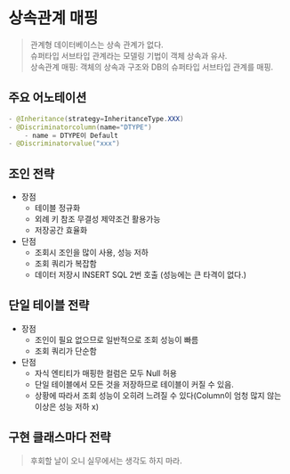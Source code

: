 # 상속관계 매핑

> 관계형 데이터베이스는 상속 관계가 없다.  
> 슈퍼타입 서브타입 관계라는 모델링 기법이 객체 상속과 유사.  
> 상속관계 매핑: 객체의 상속과 구조와 DB의 슈퍼타입 서브타입 관계를 매핑.


## 주요 어노테이션
```java
- @Inheritance(strategy=InheritanceType.XXX)
- @Discriminatorcolumn(name="DTYPE")
    - name = DTYPE이 Default
- @Discriminatorvalue("xxx")
```

## 조인 전략
- 장점
    - 테이블 정규화
    - 외례 키 참조 무결성 제약조건 활용가능
    - 저장공간 효율화
- 단점
    - 조회시 조인을 많이 사용, 성능 저하
    - 조회 쿼리가 복잡함
    - 데이터 저장시 INSERT SQL 2번 호출 (성능에는 큰 타격이 없다.)

## 단일 테이블 전략
- 장점
    - 조인이 필요 없으므로 일반적으로 조회 성능이 빠름
    - 조회 쿼리가 단순함
- 단점
    - 자식 엔티티가 매핑한 컬럼은 모두 Null 허용
    - 단일 테이블에서 모든 것을 저장하므로 테이블이 커질 수 있음.
    - 상황에 따라서 조회 성능이 오히려 느려질 수 있다(Column이 엄청 많지 않는 이상은 성능 저하 x)

## 구현 클래스마다 전략
> 후회할 날이 오니 실무에서는 생각도 하지 마라.
